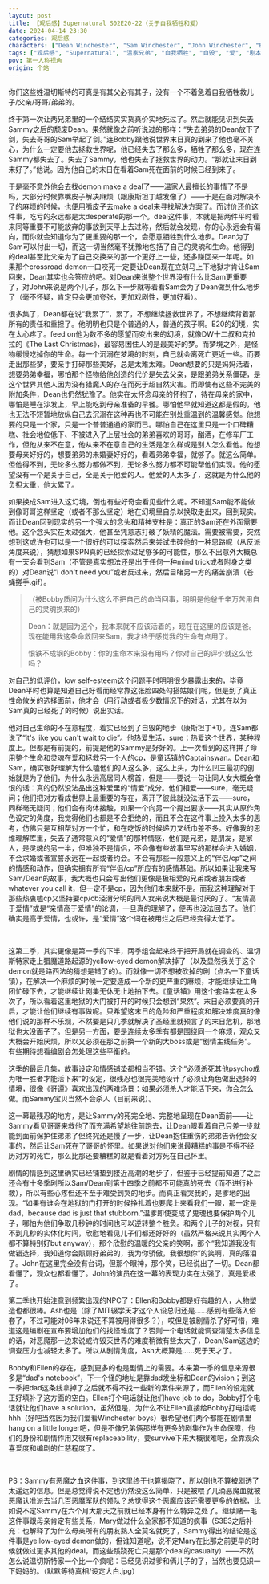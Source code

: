 ```yaml
---
layout: post
title: 【观后感】Supernatural S02E20-22（关于自我牺牲和爱）
date: 2024-04-14 23:30
categories: 观后感
characters: ["Dean Winchester", "Sam Winchester", "John Winchester", "Bobby Singer"]
tags: ["观后感", "Supernatural", "温家兄弟", "自我牺牲", "自毁", "爱", "剧本"]
pov: 第一人称视角
origin: 个站
---
```


你们这些姓温切斯特的可真是有其父必有其子，没有一个不着急着自我牺牲救儿子/父亲/哥哥/弟弟的。

终于第一次让两兄弟里的一个结结实实货真价实地死过了。然后就能见识到失去Sammy之后的颓废Dean。果然就像之前听说过的那样：“失去弟弟的Dean放下了剑，失去哥哥的Sam举起了剑。”连Bobby跟他说世界末日真的到来了他也毫不关心，为什么一定要他去拯救世界呢，他已经失去了那么多，牺牲了那么多，现在连Sammy都失去了。失去了Sammy，他也失去了拯救世界的动力。“那就让末日到来好了。”他说。因为他自己的末日在看着Sam死在面前的时候已经到来了。

于是毫不意外他会去找demon make a deal了——温家人最擅长的事情了不是吗，大部分时候靠嘴皮子解决麻烦（跟康斯坦丁越发像了）——于是在面对解决不了的麻烦的时候，也便用嘴皮子去make a deal来寻找解决方案了。而讨价还价这件事，吃亏的永远都是太desperate的那一个。deal这件事，本就是把两件平时看来同等重要不可能放弃的事放到天平上去过称，然后就会发现，你的心永远会有偏向，而你就会知道你为了更重要的那一个，会愿意牺牲到什么地步。Dean为了Sam可以付出一切，而这一切当然毫不犹豫地包括了自己的灵魂和生命。他得到的deal甚至比父亲为了自己交换来的那一个更好上一些，还多赚回来一年呢。如果那个crossroad demon一口咬死一定要让Dean现在立刻马上下地狱才肯让Sam回来，Dean其实也会答应的吧。对Dean来说整个世界没有什么比Sam更重要了，对John来说是两个儿子，那么下一步就等着看Sam会为了Dean做到什么地步了（毫不怀疑，肯定只会更加夸张，更加戏剧性，更加好看）。

很多集了，Dean都在说“我累了”，累了，不想继续拯救世界了，不想继续背着那所有的责任和重担了。他明明也只是个普通的人，普通的孩子啊。E20的幻境，实在太心疼了。feed on他为数不多的愿望而变出来的幻境，就像DW十二叔和克拉拉的《The Last Christmas》，最容易困住人的是最美好的梦。而梦境之外，是怪物缓慢吃掉你的生命。每一个沉溺在梦境的时刻，自己就会离死亡更近一些。而要走出那些梦，要亲手打碎那些美好，总是太难太难。Dean想要的只是妈妈活着，想要弟弟幸福，哪怕那个怪物给他创造的代价是失去父亲，是跟弟弟关系僵硬，是这个世界其他人因为没有猎魔人的存在而死于超自然灾害。而即使有这些不完美的附加条件，Dean也仍然犹豫了。他实在太怀念母亲的怀抱了，待在母亲的家中，哪怕是睡在沙发上，早上能吃到母亲准备的早餐。哪怕他早就知道这都是假的，他也无法不短暂地放纵自己去沉溺在这种再也不可能在别处重温到的温馨感觉。他想要的只是一个家，只是一个普普通通的家而已。哪怕自己在这里只是一个口碑糟糕、社会地位低下、不被进入了上层社会的弟弟喜欢的哥哥，酗酒，在修车厂工作，但他从来不在意，他从来不在意自己的生活是怎么样或是别人怎么看他。他想要母亲好好的，想要弟弟的未婚妻好好的，看着弟弟幸福，就够了。就这么简单。但他得不到，无论多么努力都做不到，无论多么努力都不可能帮他们实现。他的愿望没有一个是关于自己，全是关于他爱的人。他爱的人太多了，这就是为什么他的负担太重，他太累了。

如果换成Sam进入这幻境，倒也有些好奇会看见些什么呢。不知道Sam能不能做到像哥哥这样坚定（或者不那么坚定）地在幻境里自杀以换取走出来，回到现实。而让Dean回到现实的另一个强大的念头和精神支柱是：真正的Sam还在外面需要他。这个念头实在太过强大，他甚至凭意志打破了妖精的魔法。需要被需要，突然想到这或许也可以是一个很好的可以探索然后来尝试击碎他的一种思路呢（从反派角度来说），猜想如果SPN真的已经探索过足够多的可能性，那么不出意外大概总有一天会看到Sam（不管是真实想法还是出于任何一种mind trick或者附身之类的）对Dean说“I don't need you”或者反过来，然后目睹另一方的痛苦崩溃（苍蝇搓手.gif）。

> （被Bobby质问为什么这么不把自己的命当回事，明明是他爸千辛万苦用自己的灵魂换来的）
>
> Dean：就是因为这个，我本来就不应该活着的，现在在这里的应该是爸。现在能用我这条命救回来Sam，我才终于感觉我的生命有点用了。
>
> 恨铁不成钢的Bobby：你的生命本来没有用吗？你对自己的评价就这么低吗？

对自己的低评价，low self-esteem这个问题平时明明很少暴露出来的，毕竟Dean平时也算是知道自己好看而经常靠这张脸四处勾搭姑娘们呢，但是到了真正性命攸关的选择面前，他才会（用行动或者极少数情况下的对话，尤其在以为Sam真的已经死了的时候）说出实话。

他对自己生命的不在意程度，着实已经到了自毁的地步（康斯坦丁+1）。连Sam都说了“it's like you can't wait to die”。他热爱生活，sure；热爱这个世界，某种程度上。但都是有前提的，前提是他的Sammy是好好的。上一次看到的这样拼了命用整个生命和灵魂在爱和拯救另一个人的cp，是童话镇的Captainswan。Dean和Sam，确实很好理解为什么嗑他们的人这么多，这么上头，为什么凹三最初的创始就是为了他们，为什么永远高居同人榜首，但是——要说一句让同人女大概会憎恨的话：真的仍然没法品出这种爱里的“情爱”成分。他们相爱——sure，毫无疑问；他们把对方看成世界上最重要的存在，离开了彼此就没法活下去——sure，同样毫无疑问；他们会有肉体接触，如果一个向另一个提出要求——其实从原作角色设定的角度，我觉得他们也都是不会拒绝的，而且不会在这件事上投入太多的思考，仿佛只是互相帮对方一个忙，和在吃饭的时候递刀叉纸巾差不多。好像我的思维理解库里，失去了通常意义的“爱情”的那种情感，他们是兄弟，是朋友，是家人，是灵魂的另一半，但唯独不是情侣，不会像有些故事里写的那样会进入婚姻，不会求婚或者宣誓永远在一起或者约会。不会有那些一般意义上的“伴侣/cp”之间的情感和动作，但确实拥有所有“伴侣/cp”所应有的感情基础。所以如果让我来写Sam/Dean的故事，我大概也只会写出他们更像是极相爱的兄弟或者朋友或者whatever you call it，但一定不是cp，因为他们本来就不是。而我这种理解对于那些热衷嗑cp又坚持要cp/cb泾渭分明的同人女来说大概是最讨厌的了。“友情高于爱情”或是“亲情高于爱情”的论调，一旦真的理解了，便再也没法回去了。他们确实是高于爱情，也或许，是“爱情”这个词在被用烂之后已经变得太低了。

<br>

这第二季，其实更像是第一季的下半，两季组合起来终于把开局就在调查的、温切斯特家走上猎魔道路起源的yellow-eyed demon解决掉了（以及显然我关于这个demon就是路西法的猜想是错了的）。而就像一切不想被砍掉的剧（点名一下童话镇），在解决一个麻烦的时候一定要造成一个新的更严重的麻烦，才能继续让主角团忙碌下去，才能继续让剧集无休无止地拍下去。《童话镇》用这个套路实在太多次了，所以看着这里地狱的大门被打开的时候只会想到“果然”。末日必须要真的开启，才能让他们继续有事做呢。只希望这末日的危险和严重程度和解决难度真的像他们说的那样不乐观，不然要是只几季就解决了圣经里就预言了的末日危机，那地狱也太没面子了。但是另一方面，要是连续太多季有都是围绕同一个麻烦，观众又大概会开始厌烦，所以又必须在那之前换一个新的大boss或是“剧情主线任务”。有些期待想看编剧会怎处理这些平衡的。

这季的最后几集，故事设定和情感铺垫都相当不错。这个“必须杀死其他psycho成为唯一胜者才能活下来”的设定，很残忍也很完美地设计了必须让角色做出选择的情境，很像《哥谭》喜欢出现的两难场景：如果必须杀人才能活下来，你会怎么做。而Sammy宝贝当然不会杀人（目前来说）。

这一幕最残忍的地方，是让Sammy的死完全地、完整地呈现在Dean面前——让Sammy看见哥哥来救他了而充满希望地往前跑去，让Dean眼看着自己只差一步就能到面前保护住弟弟了但终究还是慢了一步，让Dean抱住重伤的弟弟告诉他会没事的，然后让Sam死在了哥哥的怀里。如果说对他们来说最糟糕的事是不得不经历对方的死亡，那么比那还要糟糕的就是看着对方死在自己怀里。

剧情的情感到这里确实已经铺垫到接近高潮的地步了，但鉴于已经提前知道了之后还会有十多季剧所以Sam/Dean到第十四季之前都不可能真的死去（而不进行补救），所以有些心疼但还不至于难受到哭的地步。而真正看哭我的，是爹地的出现。“如果有谁会在地狱的门打开的时候挣扎着也要爬上来看我们一眼，那一定是dad，because dad is just that stubborn.”温爹即使变成了鬼魂也要保护两个儿子，哪怕为他们争取几秒钟的时间也可以逆转整个胜负。和两个儿子的对视，只有不到几秒的实体化时间，欣慰地看见儿子们都还好好的（虽然严格来说其实两个人都不算特别好but anyway），那个欣慰的温暖的父亲的笑啊，那个“我知道我没有做错选择，我知道你会照顾好弟弟的，我为你骄傲，我很想你”的笑啊，真的落泪了。John在这里完全没有台词，但那个眼神，那个笑，已经说出了一切。Dean都看懂了，观众也都看懂了。John的演员在这一幕的表现力实在太强了，真是爱极了。

第二季也开始注意到频繁出现的NPC了：Ellen和Bobby都是好有趣的人，人物塑造也都很棒。Ash也是（除了MIT辍学天才这个人设总归还是……感到有些落入俗套了，不过可能对06年来说还不算被用得很多？），哎但是被剧情杀了好可惜，难道这是编剧在宣布要增加他们的找怪难度了？否则一个电话就能调查清楚太多信息的话，对恶魔那一边来说或许毁灭世界的难度稍微有些太大了，Dean/Sam这边的调查压力也减轻太多了。所以从剧情角度，Ash大概算是……死于天才了。

Bobby和Ellen的存在，感到更多的也是剧情上的需要。本来第一季的信息来源很多是“dad's notebook”，下一个怪的地址是靠dad发坐标和Dean的vision；到这一季把dad这条线拿掉了之后就不得不找一些新的案件来源了，而Ellen的设定就正好填补了这方面的空白。Ellen打个电话就让他们have job to do，Bobby打个电话就让他们have a solution，虽然但是，为什么不让Ellen直接给Bobby打电话呢hhh（好吧当然因为我们爱看Winchester boys）很希望他们两个都能在剧情里hang on a little longer吧，但是不像兄弟俩那样有更多的剧集作为生命保障，他们的身份和剧情作用又很有replaceability，要survive下来大概很难吧，全靠观众喜爱度和编剧的仁慈程度了。

<br>

PS：Sammy有恶魔之血这件事，到这里终于也算揭晓了，所以倒也不算被剧透了太遥远的信息。但是总觉得说不定也仍然没这么简单，只是被喂了几滴恶魔血就被恶魔认准派去当几百恶魔军队的领队？总觉得这个恶魔应该还需要更多的依据，比如说不定Sammy在六个月大那天之前就已经本身有什么特异之处了。继续赌一毛这件事跟母亲肯定有些关系，Mary做过什么全家都不知道的疯事（S3E3之后补充：也解释了为什么母亲所有的朋友熟人全莫名就死了，Sammy得出的结论是这件事是yellow-eyed demon做的，但谁知道呢，说不定Mary在比那之前更早的时候就做过更多其他的deal，而这些蹊跷死亡只是那个deal的casualty）——不然怎么说温切斯特家一个比一个疯呢：已经见识过爹和俩儿子的了，当然也要见识一下妈妈的。（默默等待真相/设定大白.jpg）
